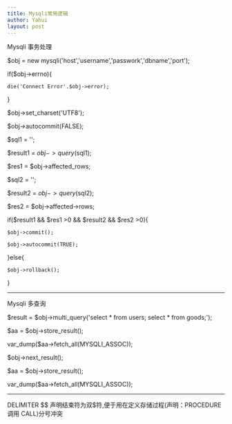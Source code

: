 ```yaml
---
title: Mysqli常用逻辑
author: Yahui
layout: post
---
```


Mysqli 事务处理

$obj = new mysqli('host','username','passwork','dbname','port');

if($obj->errno){

    die('Connect Error'.$obj->error);

}

$obj->set_charset('UTF8');

$obj->autocommit(FALSE);

$sql1 = '';

$result1 = $obj->query($sql1);

$res1 = $obj->affected_rows;

$sql2 = '';

$result2 = $obj->query($sql2);

$res2 = $obj->affected->rows;

if($result1 && $res1 >0 && $result2 && $res2 >0){

    $obj->commit();

    $obj->autocommit(TRUE);

}else{

    $obj->rollback();

}

<hr/>

Mysqli 多查询

$result = $obj->multi_query('select * from users; select * from goods;');

$aa = $obj->store_result();

var_dump($aa->fetch_all(MYSQLI_ASSOC));

$obj->next_result();

$aa = $obj->store_result();

var_dump($aa->fetch_all(MYSQLI_ASSOC));

<hr/>

DELIMITER $$ 声明结束符为双$符,便于用在定义存储过程(声明：PROCEDURE 调用 CALL)分号冲突